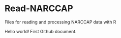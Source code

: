 # Read-NARCCAP
Files for reading and processing NARCCAP data with R

Hello world! First Github document.

